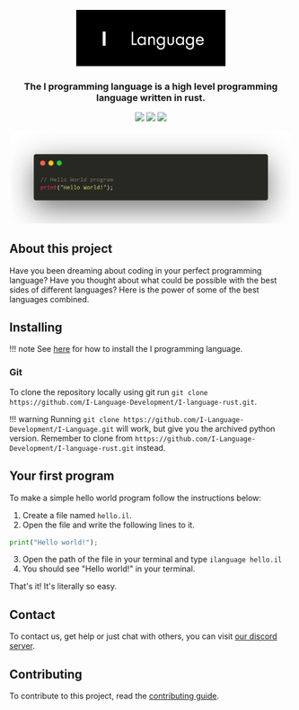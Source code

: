 <p align="center">
    <img src="https://github.com/I-Language-Development/I-language-rust/blob/main/.github/logo-with-text.png?raw=true" height="100px">
</p>
<h3 align="center">
    The I programming language is a high level programming language written in rust.
</h3>
<p align="center">
    <img src="https://www.codefactor.io/repository/github/i-language-development/i-language-rust/badge">
    <img src="https://github.com/I-Language-Development/I-language-rust/actions/workflows/megalinter.yml/badge.svg?branch=main&event=push">
    <img src="https://img.shields.io/badge/pre--commit-enabled-brightgreen?logo=pre-commit">
</p>

<p align="center">
    <img src="https://github.com/I-Language-Development/I-language-rust/blob/main/.github/example-syntax.png?raw=true" width="500px"/>
</p>

## About this project

Have you been dreaming about coding in your perfect programming language?
Have you thought about what could be possible with the best sides of different languages?
Here is the power of some of the best languages combined.

## Installing

!!! note
    See [here](https://i-language-rust.readthedocs.io/en/latest/install/) for how to install the I programming language.

### Git

To clone the repository locally using git run `git clone https://github.com/I-Language-Development/I-language-rust.git`.

!!! warning
    Running `git clone https://github.com/I-Language-Development/I-Language.git` will work, but give you the archived python version. Remember to clone from `https://github.com/I-Language-Development/I-language-rust.git` instead.

## Your first program

To make a simple hello world program follow the instructions below:

1. Create a file named `hello.il`.
2. Open the file and write the following lines to it.
``` py title="hello.il"
print("Hello world!");
```
3. Open the path of the file in your terminal and type `ilanguage hello.il`
4. You should see "Hello world!" in your terminal.

That's it! It's literally so easy.

## Contact

To contact us, get help or just chat with others, you can visit [our discord server](https://discord.gg/JVyyDukQqV).

## Contributing

To contribute to this project, read the [contributing guide](CONTRIBUTING.md).
